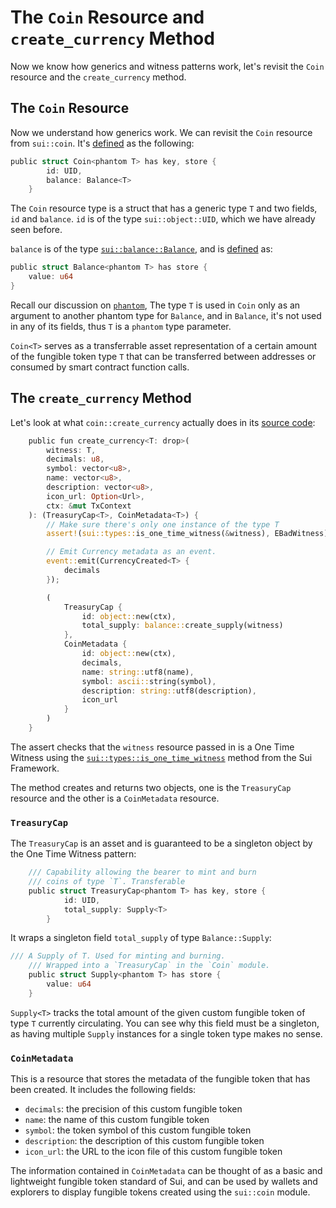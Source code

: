 # The `Coin` Resource and `create_currency` Method

Now we know how generics and witness patterns work, let's revisit the `Coin` resource and the `create_currency` method.

## The `Coin` Resource

Now we understand how generics work. We can revisit the `Coin` resource from `sui::coin`.  It's [defined](https://github.com/MystenLabs/sui/blob/main/crates/sui-framework/packages/sui-framework/sources/coin.move#L28) as the following:

```rust
public struct Coin<phantom T> has key, store {
        id: UID,
        balance: Balance<T>
    }
```

The `Coin` resource type is a struct that has a generic type `T` and two fields, `id` and `balance`. `id` is of the type `sui::object::UID`, which we have already seen before. 

`balance` is of the type [`sui::balance::Balance`](https://github.com/MystenLabs/sui/blob/main/crates/sui-framework/docs/sui/balance.md#0x2_balance_Balance), and is [defined](https://github.com/MystenLabs/sui/blob/main/crates/sui-framework/packages/sui-framework/sources/balance.move#L29) as:

```rust 
public struct Balance<phantom T> has store {
    value: u64
}
```

Recall our discussion on [`phantom`](./3_witness_design_pattern.md#the-phantom-keyword), The type `T` is used in `Coin` only as an argument to another phantom type for `Balance`, and in `Balance`, it's not used in any of its fields, thus `T` is a `phantom` type parameter. 

`Coin<T>` serves as a transferrable asset representation of a certain amount of the fungible token type `T` that can be transferred between addresses or consumed by smart contract function calls. 

## The `create_currency` Method

Let's look at what `coin::create_currency` actually does in its [source code](https://github.com/MystenLabs/sui/blob/main/crates/sui-framework/packages/sui-framework/sources/coin.move#L201):

```rust
    public fun create_currency<T: drop>(
        witness: T,
        decimals: u8,
        symbol: vector<u8>,
        name: vector<u8>,
        description: vector<u8>,
        icon_url: Option<Url>,
        ctx: &mut TxContext
    ): (TreasuryCap<T>, CoinMetadata<T>) {
        // Make sure there's only one instance of the type T
        assert!(sui::types::is_one_time_witness(&witness), EBadWitness);

        // Emit Currency metadata as an event.
        event::emit(CurrencyCreated<T> {
            decimals
        });

        (
            TreasuryCap {
                id: object::new(ctx),
                total_supply: balance::create_supply(witness)
            },
            CoinMetadata {
                id: object::new(ctx),
                decimals,
                name: string::utf8(name),
                symbol: ascii::string(symbol),
                description: string::utf8(description),
                icon_url
            }
        )
    }
```

The assert checks that the `witness` resource passed in is a One Time Witness using the [`sui::types::is_one_time_witness`](https://github.com/MystenLabs/sui/blob/main/crates/sui-framework/packages/sui-framework/sources/types.move) method from the Sui Framework. 

The method creates and returns two objects, one is the `TreasuryCap` resource and the other is a `CoinMetadata` resource. 

### `TreasuryCap`

The `TreasuryCap` is an asset and is guaranteed to be a singleton object by the One Time Witness pattern:

```rust
    /// Capability allowing the bearer to mint and burn
    /// coins of type `T`. Transferable
    public struct TreasuryCap<phantom T> has key, store {
            id: UID,
            total_supply: Supply<T>
        }
```

It wraps a singleton field `total_supply` of type `Balance::Supply`:

```rust
/// A Supply of T. Used for minting and burning.
    /// Wrapped into a `TreasuryCap` in the `Coin` module.
    public struct Supply<phantom T> has store {
        value: u64
    }
```

`Supply<T>` tracks the total amount of the given custom fungible token of type `T` currently circulating. You can see why this field must be a singleton, as having multiple `Supply` instances for a single token type makes no sense. 

### `CoinMetadata`

This is a resource that stores the metadata of the fungible token that has been created. It includes the following fields:

- `decimals`: the precision of this custom fungible token
- `name`: the name of this custom fungible token
- `symbol`: the token symbol of this custom fungible token
- `description`: the description of this custom fungible token
- `icon_url`: the URL to the icon file of this custom fungible token

The information contained in `CoinMetadata` can be thought of as a basic and lightweight fungible token standard of Sui, and can be used by wallets and explorers to display fungible tokens created using the `sui::coin` module. 
